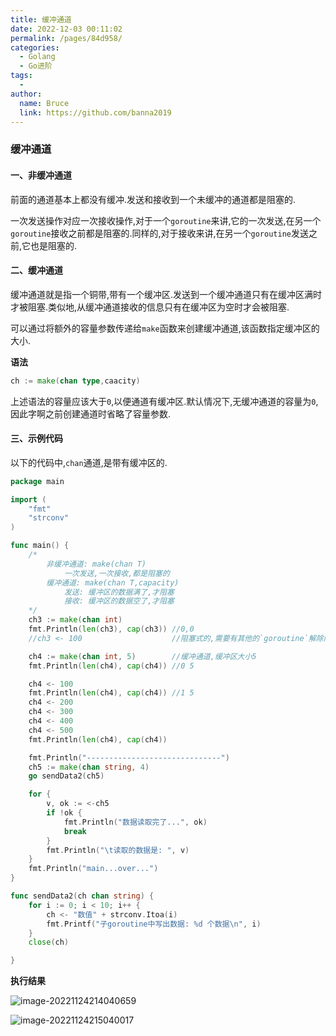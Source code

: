 ```yaml
---
title: 缓冲通道
date: 2022-12-03 00:11:02
permalink: /pages/84d958/
categories:
  - Golang
  - Go进阶
tags:
  - 
author: 
  name: Bruce
  link: https://github.com/banna2019
---
```

### 缓冲通道

#### 一、非缓冲通道

前面的通道基本上都没有缓冲.发送和接收到一个未缓冲的通道都是阻塞的.

一次发送操作对应一次接收操作,对于一个`goroutine`来讲,它的一次发送,在另一个`goroutine`接收之前都是阻塞的.同样的,对于接收来讲,在另一个`goroutine`发送之前,它也是阻塞的.



#### 二、缓冲通道

缓冲通道就是指一个铜带,带有一个缓冲区.发送到一个缓冲通道只有在缓冲区满时才被阻塞.类似地,从缓冲通道接收的信息只有在缓冲区为空时才会被阻塞.

可以通过将额外的容量参数传递给`make`函数来创建缓冲通道,该函数指定缓冲区的大小.

**语法**

```go
ch := make(chan type,caacity)
```

上述语法的容量应该大于`0`,以便通道有缓冲区.默认情况下,无缓冲通道的容量为`0`,因此字啊之前创建通道时省略了容量参数.



#### 三、示例代码

以下的代码中,`chan`通道,是带有缓冲区的.

```go
package main

import (
	"fmt"
	"strconv"
)

func main() {
	/*
		非缓冲通道: make(chan T)
			一次发送,一次接收,都是阻塞的
		缓冲通道: make(chan T,capacity)
			发送: 缓冲区的数据满了,才阻塞
			接收: 缓冲区的数据空了,才阻塞
	*/
	ch3 := make(chan int)
	fmt.Println(len(ch3), cap(ch3)) //0,0
	//ch3 <- 100                    //阻塞式的,需要有其他的`goroutine`解除阻塞,否则deadlock

	ch4 := make(chan int, 5)        //缓冲通道,缓冲区大小5
	fmt.Println(len(ch4), cap(ch4)) //0 5

	ch4 <- 100
	fmt.Println(len(ch4), cap(ch4)) //1 5
	ch4 <- 200
	ch4 <- 300
	ch4 <- 400
	ch4 <- 500
	fmt.Println(len(ch4), cap(ch4))

	fmt.Println("------------------------------")
	ch5 := make(chan string, 4)
	go sendData2(ch5)

	for {
		v, ok := <-ch5
		if !ok {
			fmt.Println("数据读取完了...", ok)
			break
		}
		fmt.Println("\t读取的数据是: ", v)
	}
	fmt.Println("main...over...")
}

func sendData2(ch chan string) {
	for i := 0; i < 10; i++ {
		ch <- "数值" + strconv.Itoa(i)
		fmt.Printf("子goroutine中写出数据: %d 个数据\n", i)
	}
	close(ch)

}
```

**执行结果**

![image-20221124214040659](https://bruce-log-img.oss-cn-shanghai.aliyuncs.com/image-20221124214040659.png)



![image-20221124215040017](https://bruce-log-img.oss-cn-shanghai.aliyuncs.com/image-20221124215040017.png)
